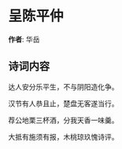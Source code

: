 # 呈陈平仲

**作者**: 华岳

## 诗词内容

达人安分乐平生，不与阴阳造化争。

汉节有人恭且止，楚盘无客遂当行。

荐公地栗三杯酒，分我天香一味羹。

大抵有施须有报，木桃琼玖愧诗评。


